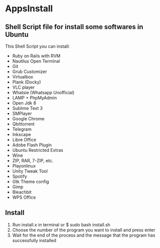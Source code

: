 # AppsInstall
## Shell Script file for install some softwares in Ubuntu

This Shell Script you can install:

- Ruby on Rails with RVM 
- Nautilus Open Terminal
- Git                    
- Grub Customizer
- Virtualbox              
- Plank (Docky)
- VLC player               
- Whatsie (Whatsapp Unofficial)
- LAMP + PhpMyAdmin        
- Open Jdk 8
- Sublime Text 3         
- SMPlayer
- Google Chrome            
- Qbittorrent
- Telegram                
- Inkscape
- Libre Office           
- Adobe Flash Plugin
- Ubuntu Restricted Extras 
- Wine
- ZIP, RAR, 7-ZIP, etc.   
- Playonlinux
- Unity Tweak Tool        
- Spotify
- Gtk Theme config        
- Gimp
- Bleachbit               
- WPS Office


## Install
<div>
	<ol>
		<li>Run install.x in terminal   or    $ sudo bash install.sh</li>
		<li>Choose the number of the program you want to install and press enter</li>
		<li>Wait for the end of the process and the message that the program has successfully installed</li>
	</ol>
</div>
